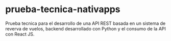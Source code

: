 # prueba-tecnica-nativapps
Prueba tecnica para el desarrollo de una API REST basada en un sistema de reverva de vuelos, backend desarrollado con Python y el consumo de la API con React JS.
